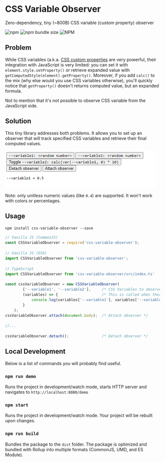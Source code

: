 # CSS Variable Observer

Zero-dependency, tiny (~800B) CSS variable (custom property) observer

![npm](https://img.shields.io/npm/v/css-variable-observer)
![npm bundle size](https://img.shields.io/bundlephobia/minzip/css-variable-observer)
![NPM](https://img.shields.io/npm/l/css-variable-observer)

## Problem

While CSS variables (a.k.a. [CSS custom properties](https://developer.mozilla.org/en-US/docs/Web/CSS/Using_CSS_custom_properties) are 
very powerful, their integration with JavaScript is very limited: you can set it with `element.style.setProperty()`
or retrieve expanded value with `getComputedStyle(element).getProperty()`. Moreover, if you add `calc()` to the mix
(why else would you use CSS variables otherwise), you'll quickly notice that `getProperty()` doesn't returns computed
value, but an expanded formula.

Not to mention that it's not possible to observe CSS variable from the JavaScript side.

## Solution

This tiny library addresses both problems. It allows you to set up an observer that will track specified
CSS variables and retrieve their final computed values.

![Demo](demo/demo-recording.gif)

Note: only unitless numeric values (like `0.4`) are supported. It won't work with colors or percentages. 

## Usage

`npm install css-variable-observer --save`


```js
// Vanilla JS (CommonJS)
const CSSVariableObserver = require('css-variable-observer');

// Vanilla JS (ES6)
import CSSVariableObserver from 'css-variable-observer';

// TypeScript
import CSSVariableObserver from 'css-variable-observer/src/index.ts'

const cssVariableObserver = new CSSVariableObserver(
        ['--variable1', '--variable2'],     /* CSS Variables to observe */
        (variables) => {                    /* This is called when there are changed */
            console.log(variables['--variable1'], variables['--variable2']);
        }                               
    );
cssVariableObserver.attach(document.body);  /* Attach observer */

//...

cssVariableObserver.detach();               /* Detach observer */
```

## Local Development

Below is a list of commands you will probably find useful.

### `npm run demo`

Runs the project in development/watch mode, starts HTTP server and navigates to `http://localhost:8080/demo` 

### `npm start`

Runs the project in development/watch mode. Your project will be rebuilt upon changes. 

### `npm run build`

Bundles the package to the `dist` folder.
The package is optimized and bundled with Rollup into multiple formats (CommonJS, UMD, and ES Module).